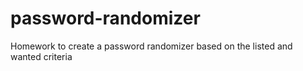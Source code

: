 # password-randomizer
Homework to create a password randomizer based on the listed and wanted criteria
